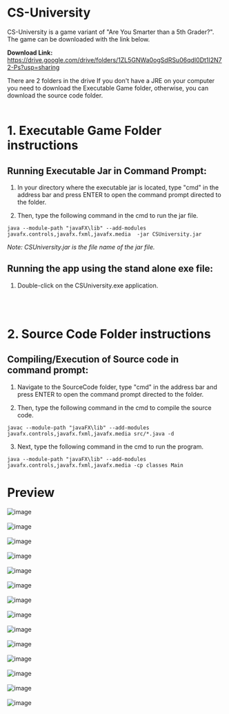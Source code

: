# CS-University
CS-University is a game variant of "Are You Smarter than a 5th Grader?". The game can be downloaded with the link below.

**Download Link:** https://drive.google.com/drive/folders/1ZL5GNWa0ogSdRSu06qdI0Dt1I2N72-Ps?usp=sharing

There are 2 folders in the drive 
If you don't have a JRE on your computer you need to download the Executable Game folder, otherwise, you can download the source code folder. 
<br><br>
# 1. Executable Game Folder instructions

## Running Executable Jar in Command Prompt:

  1. In your directory where the executable jar is located, type "cmd" in the address bar and press ENTER to open the command prompt directed to the folder.
  
  2. Then, type the following command in the cmd to run the jar file.
  
    java --module-path "javaFX\lib" --add-modules javafx.controls,javafx.fxml,javafx.media  -jar CSUniversity.jar
  
  _Note: CSUniversity.jar is the file name of the jar file._

## Running the app using the stand alone exe file:

  1. Double-click on the CSUniversity.exe application.

<br><br>
# 2. Source Code Folder instructions

## Compiling/Execution of Source code in command prompt:

  1. Navigate to the SourceCode folder, type "cmd" in the address bar and press ENTER to open the command prompt directed to the folder.
  
  2. Then, type the following command in the cmd to compile the source code. 
  
    javac --module-path "javaFX\lib" --add-modules javafx.controls,javafx.fxml,javafx.media src/*.java -d 
   
  3. Next, type the following command in the cmd to run the program.

    java --module-path "javaFX\lib" --add-modules javafx.controls,javafx.fxml,javafx.media -cp classes Main

# Preview

![image](https://github.com/kuyalester/CS-University/assets/124505485/6e23b3d4-148e-4912-97ad-e10ec317439c)
<br><br>
![image](https://github.com/kuyalester/CS-University/assets/124505485/46b44775-b5fc-4772-ac3a-4cc9eb4e0624)
<br><br>
![image](https://github.com/kuyalester/CS-University/assets/124505485/2a7ab72a-a2ba-4070-935b-9732b7ff844f)
<br><br>
![image](https://github.com/kuyalester/CS-University/assets/124505485/f163ff7c-552d-400f-83ed-31f64010e8fb)
<br><br>
![image](https://github.com/kuyalester/CS-University/assets/124505485/c59a0cf6-f51f-4d10-ba7f-2dd4e99a398c)
<br><br>
![image](https://github.com/kuyalester/CS-University/assets/124505485/566ea253-9644-4eb6-98a9-23f8ff356604)
<br><br>
![image](https://github.com/kuyalester/CS-University/assets/124505485/3612151c-754d-4295-8234-f6a33902033f)
<br><br>
![image](https://github.com/kuyalester/CS-University/assets/124505485/3baa626d-cd9a-4a30-9c5d-69a50aacb4b7)
<br><br>
![image](https://github.com/kuyalester/CS-University/assets/124505485/3a90f7d2-0494-4ca2-aba8-f980a701ff58)
<br><br>
![image](https://github.com/kuyalester/CS-University/assets/124505485/27ef8a86-0abe-40ba-a9bc-1d33d3964ebf)
<br><br>
![image](https://github.com/kuyalester/CS-University/assets/124505485/32548450-cac3-4685-8497-fb24d32ad5a2)
<br><br>
![image](https://github.com/kuyalester/CS-University/assets/124505485/e6084e68-a10a-43c8-b6fe-3392acbe1c6d)
<br><br>
![image](https://github.com/kuyalester/CS-University/assets/124505485/055040b9-0386-4f34-be35-1bc8ed436b57)
<br><br>
![image](https://github.com/kuyalester/CS-University/assets/124505485/79e61deb-730f-4636-b0ec-d1b23c03d54c)



  


